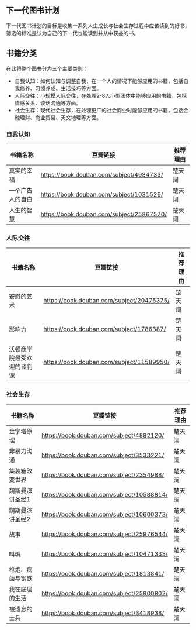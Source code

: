 ## 下一代图书计划
下一代图书计划的目标是收集一系列人生成长与社会生存过程中应该读到的好书，筛选的标准是认为自己的下一代也能读到并从中获益的书。

## 书籍分类
在此将整个图书分为三个主要类别：
- 自我认知：如何认知与调整自我，在一个人的情况下能够应用的书籍，包括自我修养、习惯养成、生活技巧等方面。
- 人际交往：小规模人际交往，在处理2-8人小型团体中能够应用的书籍，包括情感关系、谈话沟通等方面。
- 社会生存：现代社会生存，在处理更广的社会商业时能够应用的书籍，包括金融理财、商业贸易、天文地理等方面。

### 自我认知

| 书籍名称 | 豆瓣链接 | 推荐理由 |
| --- | --- | --- |
| 真实的幸福 | https://book.douban.com/subject/4934733/ | 楚天阔 |
| 一个广告人的自白 | https://book.douban.com/subject/1031526/ | 楚天阔 |
| 人生的智慧 | https://book.douban.com/subject/25867570/ | 楚天阔 |

### 人际交往

| 书籍名称 | 豆瓣链接 | 推荐理由 |
| --- | --- | --- |
| 安慰的艺术 | https://book.douban.com/subject/20475375/ | 楚天阔 |
| 影响力 | https://book.douban.com/subject/1786387/ | 楚天阔 |
| 沃顿商学院最受欢迎的谈判课 | https://book.douban.com/subject/11589950/ | 楚天阔 |

### 社会生存

| 书籍名称 | 豆瓣链接 | 推荐理由 |
| --- | --- | --- |
| 金字塔原理 | https://book.douban.com/subject/4882120/ | 楚天阔 |
| 非暴力沟通 | https://book.douban.com/subject/3533221/ | 楚天阔 |
| 集装箱改变世界 | https://book.douban.com/subject/2354988/ | 楚天阔 |
| 魏斯曼演讲圣经1 | https://book.douban.com/subject/10588814/ | 楚天阔 |
| 魏斯曼演讲圣经2 | https://book.douban.com/subject/10600373/ | 楚天阔 |
| 故事 | https://book.douban.com/subject/25976544/ | 楚天阔 |
| 叫魂 | https://book.douban.com/subject/10471333/ | 楚天阔 |
| 枪炮、病菌与钢铁 | https://book.douban.com/subject/1813841/ | 楚天阔 |
| 我在底层的生活 | https://book.douban.com/subject/25900802/ | 楚天阔 |
| 被遗忘的士兵 | https://book.douban.com/subject/3418938/ | 楚天阔 |
